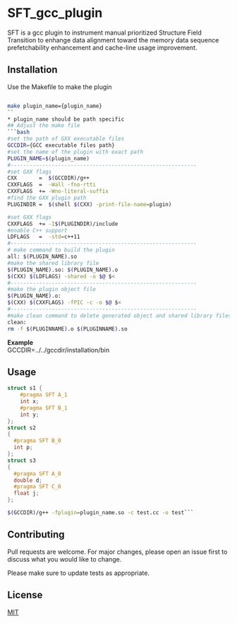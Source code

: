 # SFT_gcc_plugin

SFT is a gcc plugin to instrument manual prioritized Structure Field Transition to enhange data alignment toward the memory data sequence prefetchability enhancement and cache-line usage improvement.

## Installation

Use the Makefile to make the plugin

```bash

make plugin_name={plugin_name}
``
* plugin_name should be path specific
## Adjust the make file
```bash
#set the path of GXX executable files
GCCDIR={GCC executable files path}
#set the name of the plugin with exact path
PLUGIN_NAME=$(plugin_name)
#-----------------------------------------------------------
#set GXX flags
CXX       =  $(GCCDIR)/g++
CXXFLAGS  =  -Wall -fno-rtti
CXXFLAGS  += -Wno-literal-suffix
#find the GXX plugin path
PLUGINDIR =  $(shell $(CXX) -print-file-name=plugin)

#set GXX flags
CXXFLAGS  += -I$(PLUGINDIR)/include
#enable C++ support
LDFLAGS   =  -std=c++11
#-----------------------------------------------------------
# make command to build the plugin
all: $(PLUGIN_NAME).so
#make the shared library file
$(PLUGIN_NAME).so: $(PLUGIN_NAME).o
$(CXX) $(LDFLAGS) -shared -o $@ $<
#-----------------------------------------------------------
#make the plugin object file
$(PLUGIN_NAME).o:
$(CXX) $(CXXFLAGS) -fPIC -c -o $@ $<
#-----------------------------------------------------------
#make clean command to delete generated object and shared library files
clean:
rm -f $(PLUGINNAME).o $(PLUGINNAME).so

```
**Example**  
GCCDIR=../../gccdir/installation/bin

## Usage

```C++
struct s1 {
    #pragma SFT A_1
    int x;
    #pragma SFT B_1
    int y;
};
struct s2
{
  #pragma SFT B_0
  int p;
};
struct s3
{
  #pragma SFT A_0
  double d;
  #pragma SFT C_0
  float j;
};
```
```bash
$(GCCDIR)/g++ -fplugin=plugin_name.so -c test.cc -o test```
```
## Contributing
Pull requests are welcome. For major changes, please open an issue first to discuss what you would like to change.

Please make sure to update tests as appropriate.

## License
[MIT](https://choosealicense.com/licenses/mit/)
